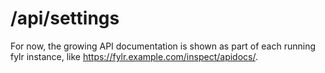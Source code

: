 # /api/settings



For now, the growing API documentation is shown as part of each running fylr instance, like https://fylr.example.com/inspect/apidocs/.
